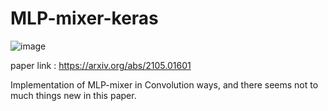 # MLP-mixer-keras

![image](https://user-images.githubusercontent.com/52695166/117955555-bfb20980-b34a-11eb-992f-144aab2c0544.png)

paper link : https://arxiv.org/abs/2105.01601

Implementation of MLP-mixer in Convolution ways, and there seems not to much things new in this paper.
